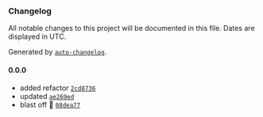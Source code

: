 ### Changelog

All notable changes to this project will be documented in this file. Dates are displayed in UTC.

Generated by [`auto-changelog`](https://github.com/CookPete/auto-changelog).

#### 0.0.0

- added refactor [`2cd8736`](https://github.com/xotomicro/xotomicro-front-auth-service/commit/2cd8736dffcb8dc4d56ee78ec4be68864eccb3e8)
- updated [`ae269ed`](https://github.com/xotomicro/xotomicro-front-auth-service/commit/ae269edcf5eb5d2c01b839f3d11c97284cb47cd4)
- blast off 🚀 [`08dea77`](https://github.com/xotomicro/xotomicro-front-auth-service/commit/08dea771e2ce616eac8fa834a0afe84def245fc7)
